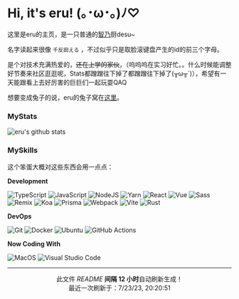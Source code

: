 # Hi, it's eru! (｡･ω･｡)ﾉ♡

这里是eru的主页，是一只普通的[智乃](https://zh.moegirl.org.cn/%E9%A6%99%E9%A3%8E%E6%99%BA%E4%B9%83)厨desu\~

名字读起来很像 `千反田える` ，不过似乎只是取脸滚键盘产生的id的前三个字母。

是个对技术充满热爱的，~~还在上学的家伙~~，（呜呜呜在实习好忙。。什么时候能调整好节奏来社区逛逛呢，Stats都蹭蹭往下掉了都蹭蹭往下掉了(╥ω╥\`)），希望有一天能跟看上去好厉害的巨巨们一起玩耍QAQ

想要变成兔子的说，eru的兔子窝在[这里](https://eruusagi.moe)。

### MyStats

![eru's github stats](https://github-readme-stats.vercel.app/api?username=ERUIHNIYHBKBNF&theme=dracula&show_icons=true)

### MySkills

这个笨蛋大概对这些东西会用一点点：

**Development**

<p>
  <img alt="TypeScript" src="https://img.shields.io/badge/-TypeScript-3178C6?style=flat-square&logo=typescript&logoColor=white" />
  <img alt="JavaScript" src="https://img.shields.io/badge/-JavaScript-F7DF1E?style=flat-square&logo=javascript&logoColor=white" />
  <img alt="NodeJS" src="https://img.shields.io/badge/-NodeJS-339933?style=flat-square&logo=node.js&logoColor=white" />
  <img alt="Yarn" src="https://img.shields.io/badge/-Yarn-2C8EBB?style=flat-square&logo=yarn&logoColor=white" />
  <img alt="React" src="https://img.shields.io/badge/-React-61DAFB?style=flat-square&logo=react&logoColor=white" />
  <img alt="Vue" src="https://img.shields.io/badge/-Vue-4FC08D?style=flat-square&logo=vue.js&logoColor=white" />
  <img alt="Sass" src="https://img.shields.io/badge/-Sass-CC6699?style=flat-square&logo=sass&logoColor=white" />
  <img alt="Remix" src="https://img.shields.io/badge/-Remix-000000?style=flat-square&logo=remix&logoColor=white" />
  <img alt="Koa" src="https://img.shields.io/badge/-Koa-33333D?style=flat-square&logo=koa&logoColor=white" />
  <img alt="Prisma" src="https://img.shields.io/badge/-Prisma-2D3748?style=flat-square&logo=prisma&logoColor=white" />
  <img alt="Webpack" src="https://img.shields.io/badge/-Webpack-8DD6F9?style=flat-square&logo=webpack&logoColor=white" />
  <img alt="Vite" src="https://img.shields.io/badge/-Vite-646CFF?style=flat-square&logo=vite&logoColor=white" />
  <img alt="Rust" src="https://img.shields.io/badge/-Rust-000000?style=flat-square&logo=rust&logoColor=white" />
</p>

**DevOps**

<p>
  <img alt="Git" src="https://img.shields.io/badge/-Git-F05032?style=flat-square&logo=git&logoColor=white" />
  <img alt="Docker" src="https://img.shields.io/badge/-Docker-2496ED?style=flat-square&logo=Docker&logoColor=white" />
  <img alt="Ubuntu" src="https://img.shields.io/badge/-Ubuntu-E95420?style=flat-square&logo=ubuntu&logoColor=white" />
  <img alt="GitHub Actions" src="https://img.shields.io/badge/-GitHub Actions-2088FF?style=flat-square&logo=GitHub Actions&logoColor=white" />
</p>

**Now Coding With**

<p>
  <img alt="MacOS" src="https://img.shields.io/badge/-MacOS-000000?style=flat-square&logo=macos&logoColor=white" />
  <img alt="Visual Studio Code" src="https://img.shields.io/badge/-Visual Studio Code-007ACC?style=flat-square&logo=visual studio code&logoColor=white" />
</p>

--------

<p align="center">此文件 <i>README</i> <b>间隔 12 小时</b>自动刷新生成！
</br>
最近一次刷新于：7/23/23, 20:20:51
</p>
  
